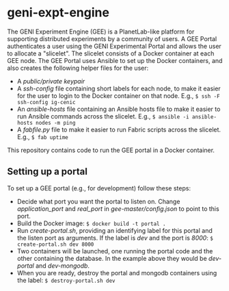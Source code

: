 # geni-expt-engine
The GENI Experiment Engine (GEE) is a PlanetLab-like platform for supporting distributed experiments
by a community of users.  A GEE Portal authenticates a user using the GENI Experimental Portal
and allows the user to allocate a "slicelet".  The slicelet consists of a Docker container at 
each GEE node.  The GEE Portal uses Ansible to set up the Docker containers, and also creates
the following helper files for the user:

 * A *public/private keypair*
 * A *ssh-config* file containing short labels for each node, to make it easier for the user to login
   to the Docker container on that node.  E.g., `$ ssh -F ssh-config ig-cenic`
 * An *ansible-hosts* file containing an Ansible hosts file to make it easier to run Ansible commands 
   across the slicelet.  E.g., `$ ansible -i ansible-hosts nodes -m ping`
 * A *fabfile.py* file to make it easier to run Fabric scripts across the slicelet.  E.g., `$ fab uptime`

This repository contains code to run the GEE portal in a Docker container.

## Setting up a portal

To set up a GEE portal (e.g., for development) follow these steps:

 * Decide what port you want the portal to listen on.  Change *application_port* and *real_port* in 
   *gee-master/config.json* to point to this port.
 * Build the Docker image: `$ docker build -t portal .`
 * Run *create-portal.sh*, providing an identifying label for this portal and the listen port as 
   arguments.  If the label is *dev* and the port is *8000*: `$ create-portal.sh dev 8000`
 * Two containers will be launched, one running the portal code and the other containing the database.
   In the example above they would be *dev-portal* and *dev-mongodb*.
 * When you are ready, destroy the portal and mongodb containers using the label: `$ destroy-portal.sh dev`

